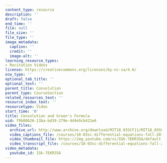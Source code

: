 ```yaml
---
content_type: resource
description: ''
draft: false
end_time: ''
file: null
file_size: ''
file_type: ''
image_metadata:
  caption: ''
  credit: ''
  image-alt: ''
learning_resource_types:
- Recitation Videos
license: https://creativecommons.org/licenses/by-nc-sa/4.0/
ocw_type: ''
optional_tab_title: ''
optional_text: ''
parent_title: Convolution
parent_type: CourseSection
related_resources_text: ''
resource_index_text: ''
resourcetype: Video
start_time: '0'
title: Convolution and Green's Formula
uid: f9b88626-13ba-bd39-279e-4d4e9cb421e6
video_files:
  archive_url: http://www.archive.org/download/MIT18.03SCF11/MIT18_03SC_110728_D4_300k.mp4
  video_captions_file: /courses/18-03sc-differential-equations-fall-2011/35cfc7aa9a3b5ea590ef8949dba73b0e_IGk-7EKR35A.vtt
  video_thumbnail_file: https://img.youtube.com/vi/IGk-7EKR35A/default.jpg
  video_transcript_file: /courses/18-03sc-differential-equations-fall-2011/60d2d4cb9cb139e54bda43ace5680b6b_IGk-7EKR35A.pdf
video_metadata:
  youtube_id: IGk-7EKR35A
---
```


